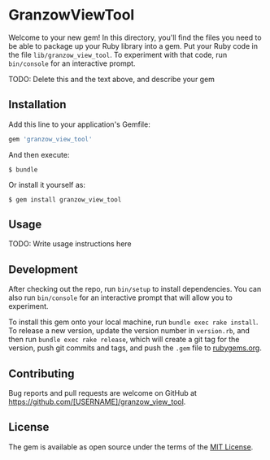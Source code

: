 # GranzowViewTool

Welcome to your new gem! In this directory, you'll find the files you need to be able to package up your Ruby library into a gem. Put your Ruby code in the file `lib/granzow_view_tool`. To experiment with that code, run `bin/console` for an interactive prompt.

TODO: Delete this and the text above, and describe your gem

## Installation

Add this line to your application's Gemfile:

```ruby
gem 'granzow_view_tool'
```

And then execute:

    $ bundle

Or install it yourself as:

    $ gem install granzow_view_tool

## Usage

TODO: Write usage instructions here

## Development

After checking out the repo, run `bin/setup` to install dependencies. You can also run `bin/console` for an interactive prompt that will allow you to experiment.

To install this gem onto your local machine, run `bundle exec rake install`. To release a new version, update the version number in `version.rb`, and then run `bundle exec rake release`, which will create a git tag for the version, push git commits and tags, and push the `.gem` file to [rubygems.org](https://rubygems.org).

## Contributing

Bug reports and pull requests are welcome on GitHub at https://github.com/[USERNAME]/granzow_view_tool.


## License

The gem is available as open source under the terms of the [MIT License](http://opensource.org/licenses/MIT).

